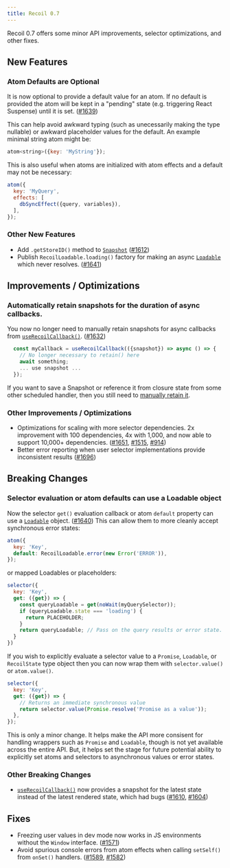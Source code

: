 ```yaml
---
title: Recoil 0.7
---
```


Recoil 0.7 offers some minor API improvements, selector optimizations, and other fixes.

<!--truncate-->

## New Features

### Atom Defaults are Optional
It is now optional to provide a default value for an atom.  If no default is provided the atom will be kept in a "pending" state (e.g. triggering React Suspense) until it is set. ([#1639](https://github.com/facebookexperimental/Recoil/pull/1639))

This can help avoid awkward typing (such as unecessarily making the type nullable) or awkward placeholder values for the default.  An example minimal string atom might be:
```jsx
atom<string>({key: 'MyString'});
```
This is also useful when atoms are initialized with atom effects and a default may not be necessary:
```jsx
atom({
  key: 'MyQuery',
  effects: [
    dbSyncEffect({query, variables}),
  ],
});
```

### Other New Features
- Add `.getStoreID()` method to [`Snapshot`](/docs/api-reference/core/Snapshot) ([#1612](https://github.com/facebookexperimental/Recoil/pull/1612))
- Publish `RecoilLoadable.loading()` factory for making an async [`Loadable`](/docs/api-reference/core/Loadable) which never resolves. ([#1641](https://github.com/facebookexperimental/Recoil/pull/1641))

## Improvements / Optimizations
### Automatically retain snapshots for the duration of async callbacks.
You now no longer need to manually retain snapshots for async callbacks from [`useRecoilCallback()`](/docs/api-reference/core/useRecoilCallback).  ([#1632](https://github.com/facebookexperimental/Recoil/pull/1632))
```jsx
  const myCallback = useRecoilCallback(({snapshot}) => async () => {
    // No longer necessary to retain() here
    await something;
    ... use snapshot ...
  });
```
If you want to save a Snapshot or reference it from closure state from some other scheduled handler, then you still need to [manually retain it](/docs/api-reference/core/Snapshot#asynchronous-use-of-snapshots).

### Other Improvements / Optimizations
- Optimizations for scaling with more selector dependencies.  2x improvement with 100 dependencies, 4x with 1,000, and now able to support 10,000+ dependencies. ([#1651](https://github.com/facebookexperimental/Recoil/pull/1651), [#1515](https://github.com/facebookexperimental/Recoil/pull/1515), [#914](https://github.com/facebookexperimental/Recoil/pull/914))
- Better error reporting when user selector implementations provide inconsistent results ([#1696](https://github.com/facebookexperimental/Recoil/pull/1696))

## Breaking Changes
### Selector evaluation or atom defaults can use a Loadable object

Now the selector `get()` evaluation callback or atom `default` property can use a [`Loadable`](/docs/api-reference/core/Loadable) object. ([#1640](https://github.com/facebookexperimental/Recoil/pull/1640)) This can allow them to more cleanly accept synchronous error states:
```jsx
atom({
  key: 'Key',
  default: RecoilLoadable.error(new Error('ERROR')),
});
```
or mapped Loadables or placeholders:
```jsx
selector({
  key: 'Key',
  get: ({get}) => {
    const queryLoadable = get(noWait(myQuerySelector));
    if (queryLoadable.state === 'loading') {
      return PLACEHOLDER;
    }
    return queryLoadable; // Pass on the query results or error state.
  }
})
```

If you wish to explicitly evaluate a selector value to a `Promise`, `Loadable`, or `RecoilState` type object then you can now wrap them with `selector.value()` or `atom.value()`.
```jsx
selector({
  key: 'Key',
  get: ({get}) => {
    // Returns an immediate synchronous value
    return selector.value(Promise.resolve('Promise as a value'));
  },
});
```

This is only a minor change.  It helps make the API more consisent for handling wrappers such as `Promise` and `Loadable`, though is not yet available across the entire API.  But, it helps set the stage for future potential ability to explicitly set atoms and selectors to asynchronous values or error states.

### Other Breaking Changes
- [`useRecoilCallback()`](/docs/api-reference/core/useRecoilCallback) now provides a snapshot for the latest state instead of the latest rendered state, which had bugs ([#1610](https://github.com/facebookexperimental/Recoil/pull/1610), [#1604](https://github.com/facebookexperimental/Recoil/pull/1604))

## Fixes
- Freezing user values in dev mode now works in JS environments without the `Window` interface. ([#1571](https://github.com/facebookexperimental/Recoil/pull/1571))
- Avoid spurious console errors from atom effects when calling `setSelf()` from `onSet()` handlers. ([#1589](https://github.com/facebookexperimental/Recoil/pull/1589), [#1582](https://github.com/facebookexperimental/Recoil/pull/1582))
